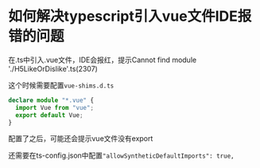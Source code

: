 # 如何解决typescript引入vue文件IDE报错的问题

在.ts中引入.vue文件，IDE会报红，提示Cannot find module './H5LikeOrDislike'.ts(2307)

这个时候需要配置`vue-shims.d.ts`

```ts
declare module "*.vue" {
  import Vue from "vue";
  export default Vue;
}
```

配置了之后，可能还会提示vue文件没有export

还需要在ts-config.json中配置`"allowSyntheticDefaultImports": true,`

